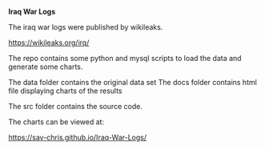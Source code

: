 **Iraq War Logs**

The iraq war logs were published by wikileaks. 

https://wikileaks.org/irq/

The repo contains some python and mysql scripts to load the data and generate some charts. 

The data folder contains the original data set
The docs folder contains html file displaying charts of the results

The src folder contains the source code.

The charts can be viewed at:

https://sav-chris.github.io/Iraq-War-Logs/
  